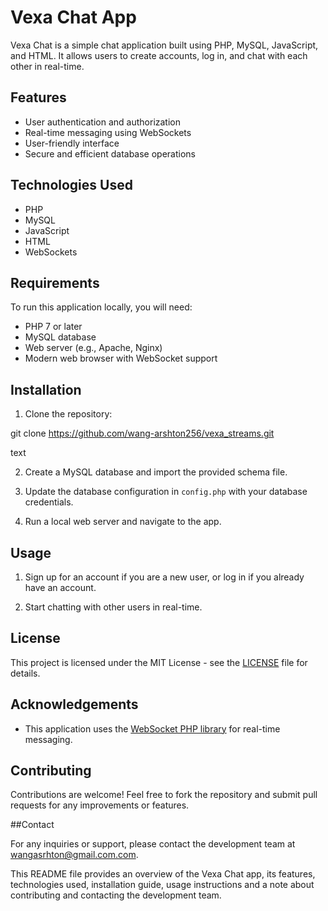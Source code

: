 # Vexa Chat App

Vexa Chat is a simple chat application built using PHP, MySQL, JavaScript, and HTML. It allows users to create accounts, log in, and chat with each other in real-time.

## Features

- User authentication and authorization
- Real-time messaging using WebSockets
- User-friendly interface
- Secure and efficient database operations

## Technologies Used

- PHP
- MySQL
- JavaScript
- HTML
- WebSockets

## Requirements

To run this application locally, you will need:

- PHP 7 or later
- MySQL database
- Web server (e.g., Apache, Nginx)
- Modern web browser with WebSocket support

## Installation

1. Clone the repository:

git clone https://github.com/wang-arshton256/vexa_streams.git

text


2. Create a MySQL database and import the provided schema file.

3. Update the database configuration in `config.php` with your database credentials.

4. Run a local web server and navigate to the app.

## Usage

1. Sign up for an account if you are a new user, or log in if you already have an account.

2. Start chatting with other users in real-time.

## License

This project is licensed under the MIT License - see the [LICENSE](LICENSE) file for details.

## Acknowledgements

- This application uses the [WebSocket PHP library](https://github.com/Textalk/websocket-php) for real-time messaging.

## Contributing

Contributions are welcome! Feel free to fork the repository and submit pull requests for any improvements or features.

##Contact

For any inquiries or support, please contact the development team at wangasrhton@gmail.com.com.

This README file provides an overview of the Vexa Chat app, its features, technologies used, installation guide, usage instructions and a note about contributing and contacting the development team.
